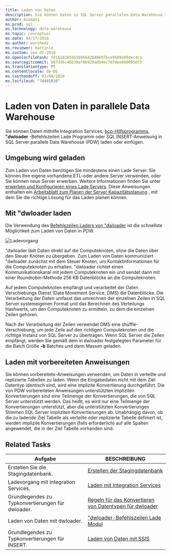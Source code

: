 ```yaml
---
title: Laden von Daten
description: Sie können Daten in SQL Server parallelen Data Warehouse (PDW) mithilfe Integration Services, bcp-Hilfsprogramms, dwloader oder der SQL INSERT-Anweisung laden oder einfügen.
author: mzaman1
ms.prod: sql
ms.technology: data-warehouse
ms.topic: conceptual
ms.date: 04/17/2018
ms.author: murshedz
ms.reviewer: martinle
ms.custom: seo-dt-2019
ms.openlocfilehash: fd161820fd53d45642848697bce9589a98dec4ca
ms.sourcegitcommit: b87d36c46b39af8b929ad94ec707dee8800950f5
ms.translationtype: MT
ms.contentlocale: de-DE
ms.lasthandoff: 02/08/2020
ms.locfileid: "74401038"
---
```

# <a name="loading-data-into-parallel-data-warehouse"></a>Laden von Daten in parallele Data Warehouse
Sie können Daten mithilfe Integration Services, [bcp-Hilfsprogramms](../tools/bcp-utility.md), **"dwloader** -Befehlszeilen Lade Programm oder SQL INSERT-Anweisung in SQL Server parallele Data Warehouse (PDW) laden oder einfügen.  

## <a name="loading-environment"></a>Umgebung wird geladen  
Zum Laden von Daten benötigen Sie mindestens einen Lade Server. Sie können Ihre eigene vorhandene ETL-oder andere Server verwenden, oder Sie können neue Server erwerben. Weitere Informationen finden Sie unter [erwerben und Konfigurieren eines Lade Servers](acquire-and-configure-loading-server.md). Diese Anweisungen enthalten ein [Arbeitsblatt zum Planen der Server Kapazitätsplanung](loading-server-capacity-planning-worksheet.md) , mit dem Sie die richtige Lösung für das Laden planen können.  
  
## <a name="load-with-dwloader"></a>Mit "dwloader laden  
Die Verwendung des [Befehlszeilen Laders von "dwloader](dwloader.md) ist die schnellste Möglichkeit zum Laden von Daten in PDW.  
  
![Ladevorgang](media/loading-process.png "Ladevorgang")  
  
"dwloader lädt Daten direkt auf die Computeknoten, ohne die Daten über den Steuer Knoten zu übergeben. Zum Laden von Daten kommuniziert "dwloader zunächst mit dem Steuer Knoten, um Kontaktinformationen für die Computeknoten zu erhalten. "dwloader richtet einen Kommunikationskanal mit jedem Computeknoten ein und sendet dann mit einer Roundrobin-Methode 256 KB Datenblöcke an die Computeknoten.  
  
Auf jedem Computeknoten empfängt und verarbeitet der Daten Verschiebungs Dienst (Data Movement Service, DMS) die Datenblöcke. Die Verarbeitung der Daten umfasst das umrechnen der einzelnen Zeilen in SQL Server systemeigenen Format und das Berechnen des Verteilungs Hashwerts, um den Computeknoten zu ermitteln, zu dem die einzelnen Zeilen gehören.  
  
Nach der Verarbeitung der Zeilen verwendet DMS eine shuffle-Verschiebung, um jede Zeile auf den richtigen Computeknoten und die richtige Instanz von SQL Server zu übertragen. Wenn SQL Server die Zeilen empfängt, werden Sie gemäß dem in dwloader festgelegten Parameter für die Batch Größe **-b** Batches und dann Massen geladen.  

## <a name="load-with-prepared-statements"></a>Laden mit vorbereiteten Anweisungen

Sie können vorbereitete-Anweisungen verwenden, um Daten in verteilte und replizierte Tabellen zu laden. Wenn die Eingabedaten nicht mit dem Ziel Datentyp identisch sind, wird eine implizite Konvertierung durchgeführt. Die von PDW vorbereiteten Anweisungen unterstützten impliziten Konvertierungen sind eine Teilmenge der Konvertierungen, die von SQL Server unterstützt werden. Das heißt, es wird nur eine Teilmenge der Konvertierungen unterstützt, aber die unterstützten Konvertierungen Stimmen SQL Server impliziten Konvertierungen ab. Unabhängig davon, ob die zu ladende Ziel Tabelle als verteilte oder replizierte Tabelle definiert ist, werden implizite Konvertierungen (falls erforderlich) auf alle Spalten angewendet, die in der Ziel Tabelle vorhanden sind. 

<!-- MISSING LINK
For more information, see [Prepared statements](prepared-statements.md).
-->
  
## <a name="related-tasks"></a>Related Tasks  
  
|Aufgabe|BESCHREIBUNG|  
|--------|---------------|  
|Erstellen Sie die Stagingdatenbank.|[Erstellen der Stagingdatenbank](staging-database.md)|  
|Ladevorgang mit Integration Services.|[Laden mit Integration Services](load-with-ssis.md)|  
|Grundlegendes zu Typkonvertierungen für dwloader.|[Regeln für das Konvertieren von Datentypen für dwloader](dwloader-data-type-conversion-rules.md)|  
|Laden von Daten mit dwloader.|["dwloader-Befehlszeilen Lade Modul](dwloader.md)|  
|Grundlegendes zu Typkonvertierungen für INSERT.|[Laden von Daten mit SSIS](load-with-insert.md)|  
 
<!-- MISSING LINKS
## See Also  
[Grant permissions to load data](grant-permissions-to-load-data.md)  
[Common metadata query examles](metadata-query-examples.md)  
  
-->
